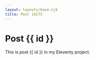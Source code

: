 ```yaml
---
layout: layouts/base.njk
title: Post 14273
---
```


# Post {{ id }}

This is post {{ id }} in my Eleventy project.
